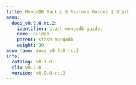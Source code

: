 ```yaml
---
title: MongoDB Backup & Restore Guides | Stash
menu:
  docs_v0.9.0-rc.2:
    identifier: stash-mongodb-guides
    name: Guides
    parent: stash-mongodb
    weight: 30
menu_name: docs_v0.9.0-rc.2
info:
  catalog: v0.1.0
  cli: v0.2.0
  version: v0.9.0-rc.2
---
```


